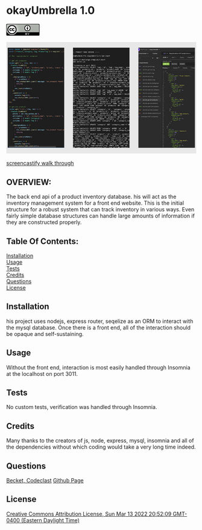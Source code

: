 # okayUmbrella 1.0
  ![Creative Commons Attribution License, Sun Mar 13 2022 20:52:09 GMT-0400 (Eastern Daylight Time)](./assets/img/readme/cc-by.png)

  ![okayUmbrella screenshot](./assets/img/readme/okayUmbrella.jpg)

  [screencastify walk through](https://watch.screencastify.com/v/Dlg1zxCzCZDz9XNnk2ay)

  ## OVERVIEW:
   The back end api of a product inventory database. his will act as the inventory management system for a front end website. This is the initial structure for a robust system that can track inventory in various ways. Even fairly simple database structures can handle large amounts of information if they are constructed properly.

  ## Table Of Contents:
  [Installation](README.md#installation)<br>
  [Usage](README.md#usage)<br>
  [Tests](README.md#tests)<br>
  [Credits](README.md#credits)<br>
  [Questions](README.md#questions)<br>
  [License](README.md#license)<br>

  ## Installation
  his project uses nodejs, express router, seqelize as an ORM to interact with the mysql database. Once there is a front end, all of the interaction should be opaque and self-sustaining.

  ## Usage
  Without the front end, interaction is most easily handled through Insomnia at the localhost on port 3011.

  ## Tests
  No custom tests, verification was handled through Insomnia.

  ## Credits
  Many thanks to the creators of js, node, express, mysql, insomnia and all of the dependencies without which coding would take a very long time indeed.

  ## Questions
  [Becket, Codeclast](becketbowes@gmail.com)
  [Github Page](http://www.github.com/becketbowes)

  ## License
  [Creative Commons Attribution License, Sun Mar 13 2022 20:52:09 GMT-0400 (Eastern Daylight Time)](https://creativecommons.org/licenses/by/4.0/legalcode)
